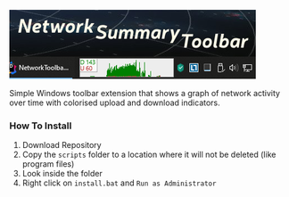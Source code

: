 ![Netowrk Summary Toolbar](./Example/Example.png)

Simple Windows toolbar extension that shows a graph of network activity over time with colorised upload and download indicators.

### How To Install
1. Download Repository
2. Copy the `scripts` folder to a location where it will not be deleted (like program files)
3. Look inside the folder
4. Right click on `install.bat` and `Run as Administrator`

